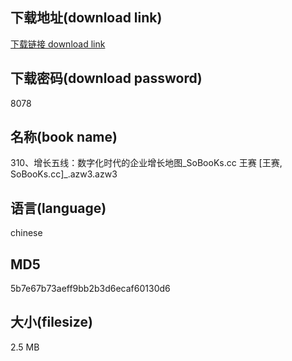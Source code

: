 ## 下载地址(download link)
[下载链接 download link](https://voluble-croquembouche-d321dc.netlify.app/?s=310%E3%80%81%E5%A2%9E%E9%95%BF%E4%BA%94%E7%BA%BF%EF%BC%9A%E6%95%B0%E5%AD%97%E5%8C%96%E6%97%B6%E4%BB%A3%E7%9A%84%E4%BC%81%E4%B8%9A%E5%A2%9E%E9%95%BF%E5%9C%B0%E5%9B%BE_SoBooKs.cc+%E7%8E%8B%E8%B5%9B+%5B%E7%8E%8B%E8%B5%9B%2C+SoBooKs.cc%5D_.azw3)

## 下载密码(download password)
8078

## 名称(book name)
310、增长五线：数字化时代的企业增长地图_SoBooKs.cc 王赛 [王赛, SoBooKs.cc]_.azw3.azw3

## 语言(language)
chinese

## MD5
5b7e67b73aeff9bb2b3d6ecaf60130d6

## 大小(filesize)
2.5 MB
